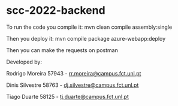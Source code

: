 # scc-2022-backend

To run the code you compile it:
mvn clean compile assembly:single

Then you deploy it:
mvn compile package azure-webapp:deploy

Then you can make the requests on postman

Developed by:

Rodrigo Moreira 57943 - rr.moreira@campus.fct.unl.pt

Dinis Silvestre 58763 - dj.silvestre@campus.fct.unl.pt 

Tiago Duarte 58125 - tj.duarte@campus.fct.unl.pt

